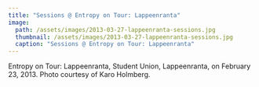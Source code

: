 ```yaml
---
title: "Sessions @ Entropy on Tour: Lappeenranta"
image:
  path: /assets/images/2013-03-27-lappeenranta-sessions.jpg
  thumbnail: /assets/images/2013-03-27-lappeenranta-sessions.jpg
  caption: "Sessions @ Entropy on Tour: Lappeenranta"
---
```


Entropy on Tour: Lappeenranta, Student Union, Lappeenranta, on February 23, 2013. Photo courtesy of Karo Holmberg.
